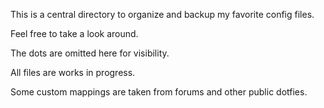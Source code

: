  This is a central directory to organize and backup my favorite config files. 
 
 Feel free to take a look around.

 The dots are omitted here for visibility.

 All files are works in progress. 
 
 Some custom mappings are taken from forums and other public dotfies.
